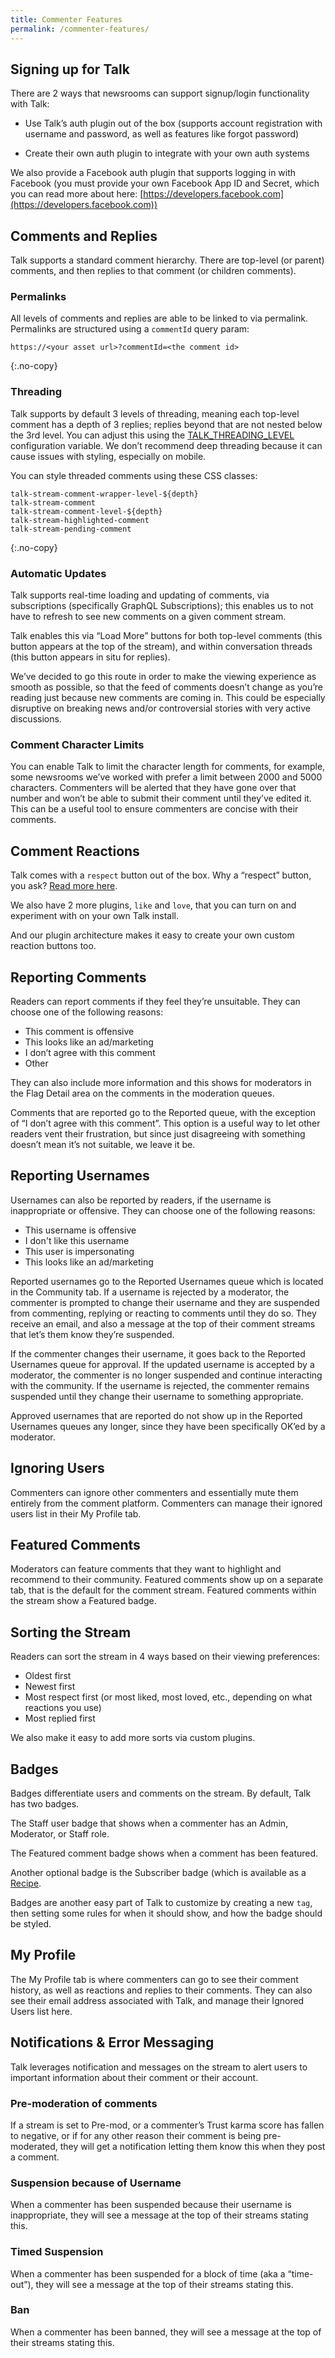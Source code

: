```yaml
---
title: Commenter Features
permalink: /commenter-features/
---
```


## Signing up for Talk

There are 2 ways that newsrooms can support signup/login functionality with Talk:

* Use Talk’s auth plugin out of the box (supports account registration with username and password, as well as features like forgot password)

* Create their own auth plugin to integrate with your own auth systems

We also provide a Facebook auth plugin that supports logging in with Facebook (you must provide your own Facebook App ID and Secret, which you can read more about here: [https://developers.facebook.com](https://developers.facebook.com))

## Comments and Replies

Talk supports a standard comment hierarchy. There are top-level (or parent) comments, and then replies to that comment (or children comments).

### Permalinks

All levels of comments and replies are able to be linked to via permalink. Permalinks are structured using a `commentId` query param:

```text
https://<your asset url>?commentId=<the comment id>
```
{:.no-copy}

### Threading

Talk supports by default 3 levels of threading, meaning each top-level comment
has a depth of 3 replies; replies beyond that are not nested below the 3rd
level. You can adjust this using the
[TALK_THREADING_LEVEL](./advanced-configuration/#talk_threading_level)
configuration variable. We don’t recommend deep threading because it can cause
issues with styling, especially on mobile.

You can style threaded comments using these CSS classes:

```
talk-stream-comment-wrapper-level-${depth}
talk-stream-comment
talk-stream-comment-level-${depth}
talk-stream-highlighted-comment
talk-stream-pending-comment
```
{:.no-copy}

### Automatic Updates

Talk supports real-time loading and updating of comments, via subscriptions
(specifically GraphQL Subscriptions); this enables us to not have to refresh to
see new comments on a given comment stream.

Talk enables this via “Load More” buttons for both top-level comments (this
button appears at the top of the stream), and within conversation threads (this
button appears in situ for replies).

We’ve decided to go this route in order to make the viewing experience as smooth
as possible, so that the feed of comments doesn’t change as you’re reading just
because new comments are coming in. This could be especially disruptive on
breaking news and/or controversial stories with very active discussions.

### Comment Character Limits

You can enable Talk to limit the character length for comments, for example,
some newsrooms we’ve worked with prefer a limit between 2000 and 5000
characters. Commenters will be alerted that they have gone over that number and
won’t be able to submit their comment until they’ve edited it. This can be a
useful tool to ensure commenters are concise with their comments.

## Comment Reactions

Talk comes with a `respect` button out of the box. Why a “respect” button, you
ask?
[Read more here](https://mediaengagement.org/research/engagement-buttons/).

We also have 2 more plugins, `like` and `love`, that you can turn on and
experiment with on your own Talk install.

And our plugin architecture makes it easy to create your own custom reaction
buttons too.

## Reporting Comments

Readers can report comments if they feel they’re unsuitable. They can choose one
of the following reasons:

* This comment is offensive
* This looks like an ad/marketing
* I don’t agree with this comment
* Other

They can also include more information and this shows for moderators in the Flag
Detail area on the comments in the moderation queues.

Comments that are reported go to the Reported queue, with the exception of “I
don’t agree with this comment”. This option is a useful way to let other readers
vent their frustration, but since just disagreeing with something doesn’t mean
it’s not suitable, we leave it be.


## Reporting Usernames

Usernames can also be reported by readers, if the username is inappropriate or
offensive. They can choose one of the following reasons:

* This username is offensive
* I don't like this username
* This user is impersonating
* This looks like an ad/marketing

Reported usernames go to the Reported Usernames queue which is located in the
Community tab. If a username is rejected by a moderator, the commenter is
prompted to change their username and they are suspended from commenting,
replying or reacting to comments until they do so. They receive an email, and
also a message at the top of their comment streams that let’s them know they’re
suspended.

If the commenter changes their username, it goes back to the Reported Usernames
queue for approval. If the updated username is accepted by a moderator, the
commenter is no longer suspended and continue interacting with the community. If
the username is rejected, the commenter remains suspended until they change
their username to something appropriate.

Approved usernames that are reported do not show up in the Reported Usernames
queues any longer, since they have been specifically OK’ed by a moderator.

## Ignoring Users

Commenters can ignore other commenters and essentially mute them entirely from
the comment platform. Commenters can manage their ignored users list in their My
Profile tab.

## Featured Comments

Moderators can feature comments that they want to highlight and recommend to
their community. Featured comments show up on a separate tab, that is the
default for the comment stream. Featured comments within the stream show a
Featured badge.

## Sorting the Stream

Readers can sort the stream in 4 ways based on their viewing preferences:

* Oldest first
* Newest first
* Most respect first (or most liked, most loved, etc., depending on what
  reactions you use)
* Most replied first

We also make it easy to add more sorts via custom plugins.

## Badges

Badges differentiate users and comments on the stream. By default, Talk has two
badges.

The Staff user badge that shows when a commenter has an Admin, Moderator, or
Staff role.

The Featured comment badge shows when a comment has been featured.

Another optional badge is the Subscriber badge (which is available as a
[Recipe](./plugin-recipes/#recipe-subscriber).

Badges are another easy part of Talk to customize by creating a new `tag`, then
setting some rules for when it should show, and how the badge should be styled.

## My Profile

The My Profile tab is where commenters can go to see their comment history, as
well as reactions and replies to their comments. They can also see their email
address associated with Talk, and manage their Ignored Users list here.

## Notifications & Error Messaging

Talk leverages notification and messages on the stream to alert users to
important information about their comment or their account.

### Pre-moderation of comments

If a stream is set to Pre-mod, or a commenter’s Trust karma score has fallen to
negative, or if for any other reason their comment is being pre-moderated, they
will get a notification letting them know this when they post a comment.

### Suspension because of Username

When a commenter has been suspended because their username is inappropriate,
they will see a message at the top of their streams stating this.

### Timed Suspension

When a commenter has been suspended for a block of time (aka a “time-out”), they
will see a message at the top of their streams stating this.

### Ban

When a commenter has been banned, they will see a message at the top of their
streams stating this.
